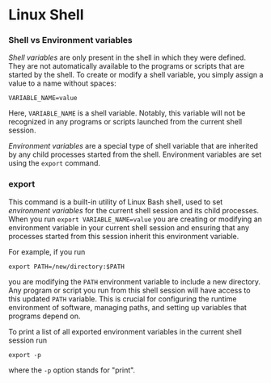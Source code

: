 # Linux Shell

### Shell vs Environment variables

_Shell variables_ are only present in the shell in which they were defined. They are not automatically available to the programs or scripts that are started by the shell. To create or modify a shell variable, you simply assign a value to a name without spaces:

    VARIABLE_NAME=value

Here, `VARIABLE_NAME` is a shell variable. Notably, this variable will not be recognized in any programs or scripts launched from the current shell session.

_Environment variables_ are a special type of shell variable that are inherited by any child processes started from the shell. Environment variables are set using the `export` command.

### export

This command is a built-in utility of Linux Bash shell, used to set _environment variables_ for the current shell session and its child processes. When you run `export VARIABLE_NAME=value` you are creating or modifying an environment variable in your current shell session and ensuring that any processes started from this session inherit this environment variable.
  
For example, if you run
      
    export PATH=/new/directory:$PATH
      
you are modifying the `PATH` environment variable to include a new directory. Any program or script you run from this shell session will have access to this updated `PATH` variable. This is crucial for configuring the runtime environment of software, managing paths, and setting up variables that programs depend on.

To print a list of all exported environment variables in the current shell session run

    export -p

where the `-p` option stands for "print".